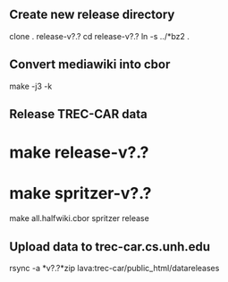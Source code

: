Create new release directory
----------------------------

clone . release-v?.?
cd release-v?.?
ln -s ../*bz2 .

Convert mediawiki into cbor
---------------------------

make -j3 -k


Release TREC-CAR data
---------------------
# make release-v?.?
# make spritzer-v?.?

make all.halfwiki.cbor spritzer release


Upload data to trec-car.cs.unh.edu
----------------------------------
rsync -a *v?.?*zip lava:trec-car/public_html/datareleases

